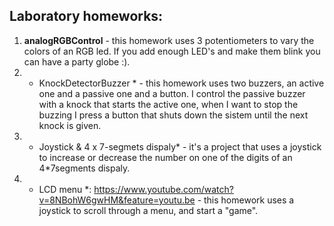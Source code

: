 ## Laboratory homeworks:

1. **analogRGBControl** - this homework uses 3 potentiometers to vary the colors of an RGB led. If you add enough LED's and make them blink you can have a party globe :).
2. * KnockDetectorBuzzer * - this homework uses two buzzers, an active one and a passive one and a button. I control the passive buzzer with a knock that starts the active one, when I want to stop the buzzing I press a button that shuts down the sistem until the next knock is given.
3. * Joystick & 4 x 7-segmets dispaly* - it's a project that uses a joystick to increase or decrease the number on one of the digits of an 4*7segments dispaly.
4. * LCD menu *: https://www.youtube.com/watch?v=8NBohW6gwHM&feature=youtu.be - this homework uses a joystick to scroll through a menu, and start a "game".
